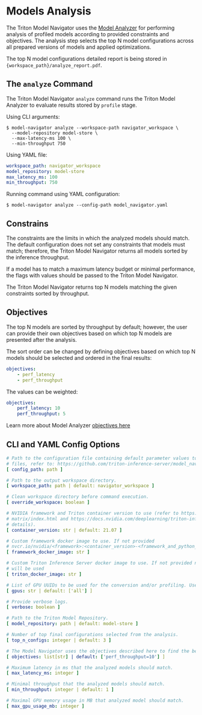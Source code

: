 <!--
Copyright (c) 2021, NVIDIA CORPORATION. All rights reserved.

Licensed under the Apache License, Version 2.0 (the "License");
you may not use this file except in compliance with the License.
You may obtain a copy of the License at

    http://www.apache.org/licenses/LICENSE-2.0

Unless required by applicable law or agreed to in writing, software
distributed under the License is distributed on an "AS IS" BASIS,
WITHOUT WARRANTIES OR CONDITIONS OF ANY KIND, either express or implied.
See the License for the specific language governing permissions and
limitations under the License.
-->

# Models Analysis

The Triton Model Navigator uses the [Model Analyzer](https://github.com/triton-inference-server/model_analyzer) for performing
analysis of profiled models according to provided constraints and objectives.
The analysis step selects the top N model configurations across all prepared versions of models and
applied optimizations.

The top N model configurations detailed report is being stored in `{workspace_path}/analyze_report.pdf`.

## The `analyze` Command

The Triton Model Navigator `analyze` command runs the Triton Model Analyzer to evaluate results stored by `profile` stage.

Using CLI arguments:

```shell
$ model-navigator analyze --workspace-path navigator_workspace \
  --model-repository model-store \
  --max-latency-ms 100 \
  --min-throughput 750
```

Using YAML file:

```yaml
workspace_path: navigator_workspace
model_repository: model-store
max_latency_ms: 100
min_throughput: 750
```

Running command using YAML configuration:

```shell
$ model-navigator analyze --config-path model_navigator.yaml
```

## Constrains

The constraints are the limits in which the analyzed models should match. The default configuration does not set any constraints that models must match; therefore,
the Triton Model Navigator returns all models sorted by the inference throughput.

If a model has to match a maximum latency budget or minimal performance, the flags with values should be passed to the Triton Model Navigator.

The Triton Model Navigator returns top N models matching the given constraints sorted by throughput.

## Objectives

The top N models are sorted by throughput by default; however, the user can provide their own
objectives based on which top N models are presented after the analysis.

The sort order can be changed by defining objectives based on which top N models should be selected and ordered in the
final results:

```yaml
objectives:
    - perf_latency
    - perf_throughput
```

The values can be weighted:

```yaml
objectives:
    perf_latency: 10
    perf_throughput: 5
```

Learn more about Model
Analyzer [objectives here](https://github.com/triton-inference-server/model_analyzer/blob/main/docs/config.md#objective)


## CLI and YAML Config Options

[comment]: <> (START_CONFIG_LIST)
```yaml
# Path to the configuration file containing default parameter values to use. For more information about configuration
# files, refer to: https://github.com/triton-inference-server/model_navigator/blob/main/docs/run.md
[ config_path: path ]

# Path to the output workspace directory.
[ workspace_path: path | default: navigator_workspace ]

# Clean workspace directory before command execution.
[ override_workspace: boolean ]

# NVIDIA framework and Triton container version to use (refer to https://docs.nvidia.com/deeplearning/frameworks/support-
# matrix/index.html and https://docs.nvidia.com/deeplearning/triton-inference-server/release-notes/index.html for
# details).
[ container_version: str | default: 21.07 ]

# Custom framework docker image to use. If not provided
# nvcr.io/nvidia/<framework>:<container_version>-<framework_and_python_version> will be used
[ framework_docker_image: str ]

# Custom Triton Inference Server docker image to use. If not provided nvcr.io/nvidia/tritonserver:<container_version>-py3
# will be used
[ triton_docker_image: str ]

# List of GPU UUIDs to be used for the conversion and/or profiling. Use 'all' to profile all the GPUs visible by CUDA.
[ gpus: str | default: ['all'] ]

# Provide verbose logs.
[ verbose: boolean ]

# Path to the Triton Model Repository.
[ model_repository: path | default: model-store ]

# Number of top final configurations selected from the analysis.
[ top_n_configs: integer | default: 3 ]

# The Model Navigator uses the objectives described here to find the best configuration for the model.
[ objectives: list[str] | default: ['perf_throughput=10'] ]

# Maximum latency in ms that the analyzed models should match.
[ max_latency_ms: integer ]

# Minimal throughput that the analyzed models should match.
[ min_throughput: integer | default: 1 ]

# Maximal GPU memory usage in MB that analyzed model should match.
[ max_gpu_usage_mb: integer ]

```
[comment]: <> (END_CONFIG_LIST)
